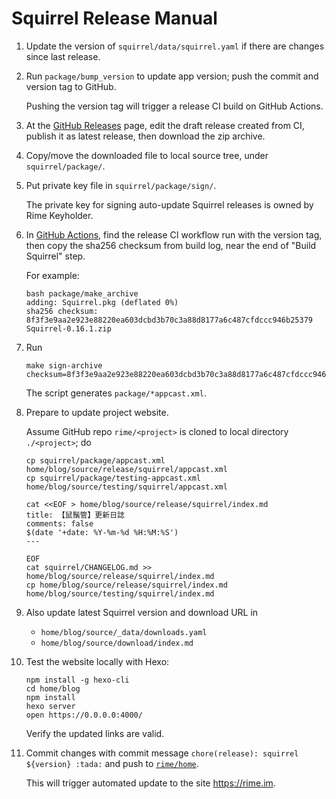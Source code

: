 # Squirrel Release Manual

1.  Update the version of `squirrel/data/squirrel.yaml` if there are changes since last release.

1.  Run `package/bump_version` to update app version; push the commit and version tag to GitHub.

    Pushing the version tag will trigger a release CI build on GitHub Actions.

1.  At the [GitHub Releases](https://github.com/rime/squirrel/releases) page, edit the draft release created from CI, publish it as latest release, then download the zip archive.

1.  Copy/move the downloaded file to local source tree, under `squirrel/package/`.

1.  Put private key file in `squirrel/package/sign/`.

    The private key for signing auto-update Squirrel releases is owned by Rime Keyholder.

1.  In [GitHub Actions](https://github.com/rime/squirrel/actions), find the release CI workflow run with the version tag, then copy the sha256 checksum from build log, near the end of "Build Squirrel" step.

    For example:

        bash package/make_archive
        adding: Squirrel.pkg (deflated 0%)
        sha256 checksum:
        8f3f3e9aa2e923e88220ea603dcbd3b70c3a88d8177a6c487cfdccc946b25379  Squirrel-0.16.1.zip

1.  Run
    ```shell
    make sign-archive checksum=8f3f3e9aa2e923e88220ea603dcbd3b70c3a88d8177a6c487cfdccc946b25379
    ```
    The script generates `package/*appcast.xml`.

1.  Prepare to update project website.

    Assume GitHub repo `rime/<project>` is cloned to local directory `./<project>`; do
    ```shell
    cp squirrel/package/appcast.xml home/blog/source/release/squirrel/appcast.xml
    cp squirrel/package/testing-appcast.xml home/blog/source/testing/squirrel/appcast.xml

    cat <<EOF > home/blog/source/release/squirrel/index.md
    title: 【鼠鬚管】更新日誌
    comments: false
    $(date '+date: %Y-%m-%d %H:%M:%S')
    ---

    EOF
    cat squirrel/CHANGELOG.md >> home/blog/source/release/squirrel/index.md
    cp home/blog/source/release/squirrel/index.md  home/blog/source/testing/squirrel/index.md
    ```

1.  Also update latest Squirrel version and download URL in
    - `home/blog/source/_data/downloads.yaml`
    - `home/blog/source/download/index.md`

1.  Test the website locally with Hexo:
    ```shell
    npm install -g hexo-cli
    cd home/blog
    npm install
    hexo server
    open https://0.0.0.0:4000/
    ```
    Verify the updated links are valid.

1.  Commit changes with commit message `chore(release): squirrel ${version} :tada:` and push to [`rime/home`](https://github.com/rime/home).

    This will trigger automated update to the site <https://rime.im>.

